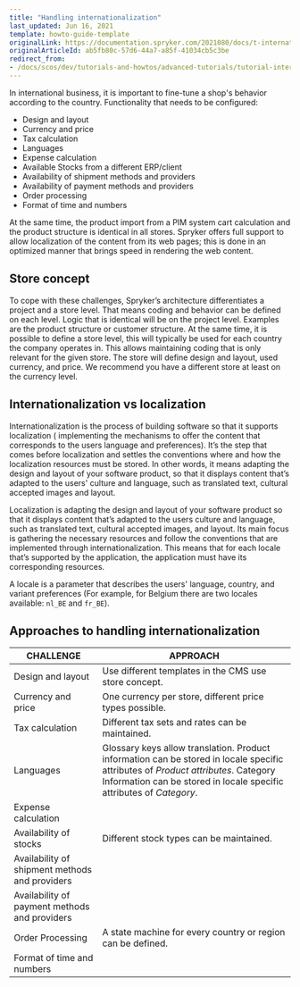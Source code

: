 ```yaml
---
title: "Handling internationalization"
last_updated: Jun 16, 2021
template: howto-guide-template
originalLink: https://documentation.spryker.com/2021080/docs/t-internationalization
originalArticleId: ab5fb80c-57d6-44a7-a85f-41034cb5c3be
redirect_from:
- /docs/scos/dev/tutorials-and-howtos/advanced-tutorials/tutorial-internationalization.html
---
```


In international business, it is important to fine-tune a shop's behavior according to the country. Functionality that needs to be configured:

* Design and layout
* Currency and price
* Tax calculation
* Languages
* Expense calculation
* Available Stocks from a different ERP/client
* Availability of shipment methods and providers
* Availability of payment methods and providers
* Order processing
* Format of time and numbers

At the same time, the product import from a PIM system cart calculation and the product structure is identical in all stores. Spryker offers full support to allow localization of the content from its web pages; this is done in an optimized manner that brings speed in rendering the web content.

## Store concept

To cope with these challenges, Spryker’s architecture differentiates a project and a store level. That means coding and behavior can be defined on each level. Logic that is identical will be on the project level. Examples are the product structure or customer structure. At the same time, it is possible to define a store level, this will typically be used for each country the company operates in. This allows maintaining coding that is only relevant for the given store. The store will define design and layout, used currency, and price. We recommend you have a different store at least on the currency level.

## Internationalization vs localization

Internationalization is the process of building software so that it supports localization ( implementing the mechanisms to offer the content that corresponds to the users language and preferences). It’s the step that comes before localization and settles the conventions where and how the localization resources must be stored. In other words, it means adapting the design and layout of your software product, so that it displays content that’s adapted to the users' culture and language, such as translated text, cultural accepted images and layout.

Localization is adapting the design and layout of your software product so that it displays content that’s adapted to the users culture and language, such as translated text, cultural accepted images, and layout. Its main focus is gathering the necessary resources and follow the conventions that are implemented through internationalization. This means that for each locale that’s supported by the application, the application must have its corresponding resources.

A locale is a parameter that describes the users' language, country, and variant preferences (For example, for Belgium there are two locales available: `nl_BE` and `fr_BE`).

## Approaches to handling internationalization

| CHALLENGE | APPROACH |
| --- | --- |
| Design and layout | Use different templates in the CMS use store concept. |
| Currency and price | One currency per store, different price types possible. |
| Tax calculation | Different tax sets and rates can be maintained. |
| Languages | Glossary keys allow translation. Product information can be stored in locale specific attributes of *Product attributes*. Category Information can be stored in locale specific attributes of *Category*. |
| Expense calculation |  |
| Availability of stocks | Different stock types can be maintained. |
| Availability of shipment methods and providers |  |
| Availability of payment methods and providers |  |
| Order Processing | A state machine for every country or region can be defined. |
| Format of time and numbers |  |

